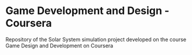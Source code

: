 # Game Development and Design - Coursera

Repository of the Solar System simulation project developed on the course Game Design and Development on Coursera
